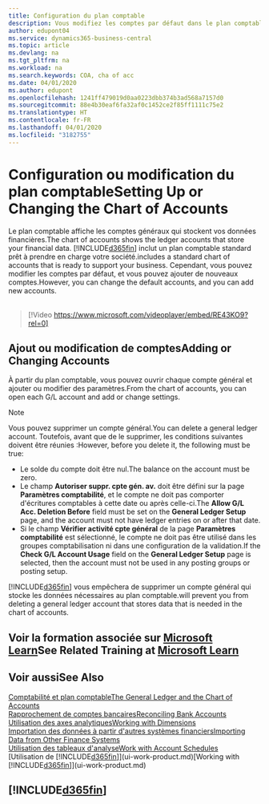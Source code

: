```yaml
---
title: Configuration du plan comptable
description: Vous modifiez les comptes par défaut dans le plan comptable, et vous pouvez ajouter de nouveaux comptes.
author: edupont04
ms.service: dynamics365-business-central
ms.topic: article
ms.devlang: na
ms.tgt_pltfrm: na
ms.workload: na
ms.search.keywords: COA, cha of acc
ms.date: 04/01/2020
ms.author: edupont
ms.openlocfilehash: 1241ff479019d0aa0223dbb374b3ad568a7157d0
ms.sourcegitcommit: 88e4b30eaf6fa32af0c1452ce2f85ff1111c75e2
ms.translationtype: HT
ms.contentlocale: fr-FR
ms.lasthandoff: 04/01/2020
ms.locfileid: "3182755"
---
```

# <a name="setting-up-or-changing-the-chart-of-accounts"></a><span data-ttu-id="9d2cf-103">Configuration ou modification du plan comptable</span><span class="sxs-lookup"><span data-stu-id="9d2cf-103">Setting Up or Changing the Chart of Accounts</span></span>
<span data-ttu-id="9d2cf-104">Le plan comptable affiche les comptes généraux qui stockent vos données financières.</span><span class="sxs-lookup"><span data-stu-id="9d2cf-104">The chart of accounts shows the ledger accounts that store your financial data.</span></span> [!INCLUDE[d365fin](includes/d365fin_md.md)] <span data-ttu-id="9d2cf-105">inclut un plan comptable standard prêt à prendre en charge votre société.</span><span class="sxs-lookup"><span data-stu-id="9d2cf-105">includes a standard chart of accounts that is ready to support your business.</span></span>
<span data-ttu-id="9d2cf-106">Cependant, vous pouvez modifier les comptes par défaut, et vous pouvez ajouter de nouveaux comptes.</span><span class="sxs-lookup"><span data-stu-id="9d2cf-106">However, you can change the default accounts, and you can add new accounts.</span></span>
<br><br>  

> [!Video https://www.microsoft.com/videoplayer/embed/RE43KO9?rel=0]


## <a name="adding-or-changing-accounts"></a><span data-ttu-id="9d2cf-107">Ajout ou modification de comptes</span><span class="sxs-lookup"><span data-stu-id="9d2cf-107">Adding or Changing Accounts</span></span>
<span data-ttu-id="9d2cf-108">À partir du plan comptable, vous pouvez ouvrir chaque compte général et ajouter ou modifier des paramètres.</span><span class="sxs-lookup"><span data-stu-id="9d2cf-108">From the chart of accounts, you can open each G/L account and add or change settings.</span></span>

> [!NOTE]  
>   <span data-ttu-id="9d2cf-109">Vous pouvez supprimer un compte général.</span><span class="sxs-lookup"><span data-stu-id="9d2cf-109">You can delete a general ledger account.</span></span> <span data-ttu-id="9d2cf-110">Toutefois, avant que de le supprimer, les conditions suivantes doivent être réunies :</span><span class="sxs-lookup"><span data-stu-id="9d2cf-110">However, before you delete it, the following must be true:</span></span>  
>  
>   * <span data-ttu-id="9d2cf-111">Le solde du compte doit être nul.</span><span class="sxs-lookup"><span data-stu-id="9d2cf-111">The balance on the account must be zero.</span></span>  
>   * <span data-ttu-id="9d2cf-112">Le champ **Autoriser suppr. cpte gén. av.** doit être défini sur la page **Paramètres comptabilité**, et le compte ne doit pas comporter d'écritures comptables à cette date ou après celle-ci.</span><span class="sxs-lookup"><span data-stu-id="9d2cf-112">The **Allow G/L Acc. Deletion Before** field must be set on the **General Ledger Setup** page, and the account must not have ledger entries on or after that date.</span></span>  
>   * <span data-ttu-id="9d2cf-113">Si le champ **Vérifier activité cpte général** de la page **Paramètres comptabilité** est sélectionné, le compte ne doit pas être utilisé dans les groupes comptabilisation ni dans une configuration de la validation.</span><span class="sxs-lookup"><span data-stu-id="9d2cf-113">If the **Check G/L Account Usage** field on the **General Ledger Setup** page is selected, then the account must not be used in any posting groups or posting setup.</span></span>  

[!INCLUDE[d365fin](includes/d365fin_md.md)] <span data-ttu-id="9d2cf-114">vous empêchera de supprimer un compte général qui stocke les données nécessaires au plan comptable.</span><span class="sxs-lookup"><span data-stu-id="9d2cf-114">will prevent you from deleting a general ledger account that stores data that is needed in the chart of accounts.</span></span>  

## <a name="see-related-training-at-microsoft-learn"></a><span data-ttu-id="9d2cf-115">Voir la formation associée sur [Microsoft Learn](/learn/modules/chart-accounts-dynamics-365-business-central/index)</span><span class="sxs-lookup"><span data-stu-id="9d2cf-115">See Related Training at [Microsoft Learn](/learn/modules/chart-accounts-dynamics-365-business-central/index)</span></span>

## <a name="see-also"></a><span data-ttu-id="9d2cf-116">Voir aussi</span><span class="sxs-lookup"><span data-stu-id="9d2cf-116">See Also</span></span>
[<span data-ttu-id="9d2cf-117">Comptabilité et plan comptable</span><span class="sxs-lookup"><span data-stu-id="9d2cf-117">The General Ledger and the Chart of Accounts</span></span>](finance-general-ledger.md)  
[<span data-ttu-id="9d2cf-118">Rapprochement de comptes bancaires</span><span class="sxs-lookup"><span data-stu-id="9d2cf-118">Reconciling Bank Accounts</span></span>](bank-manage-bank-accounts.md)  
[<span data-ttu-id="9d2cf-119">Utilisation des axes analytiques</span><span class="sxs-lookup"><span data-stu-id="9d2cf-119">Working with Dimensions</span></span>](finance-dimensions.md)  
[<span data-ttu-id="9d2cf-120">Importation des données à partir d'autres systèmes financiers</span><span class="sxs-lookup"><span data-stu-id="9d2cf-120">Importing Data from Other Finance Systems</span></span>](across-import-data-configuration-packages.md)  
[<span data-ttu-id="9d2cf-121">Utilisation des tableaux d'analyse</span><span class="sxs-lookup"><span data-stu-id="9d2cf-121">Work with Account Schedules</span></span>](bi-how-work-account-schedule.md)  
<span data-ttu-id="9d2cf-122">[Utilisation de [!INCLUDE[d365fin](includes/d365fin_md.md)]](ui-work-product.md)</span><span class="sxs-lookup"><span data-stu-id="9d2cf-122">[Working with [!INCLUDE[d365fin](includes/d365fin_md.md)]](ui-work-product.md)</span></span>  

## [!INCLUDE[d365fin](includes/free_trial_md.md)]
